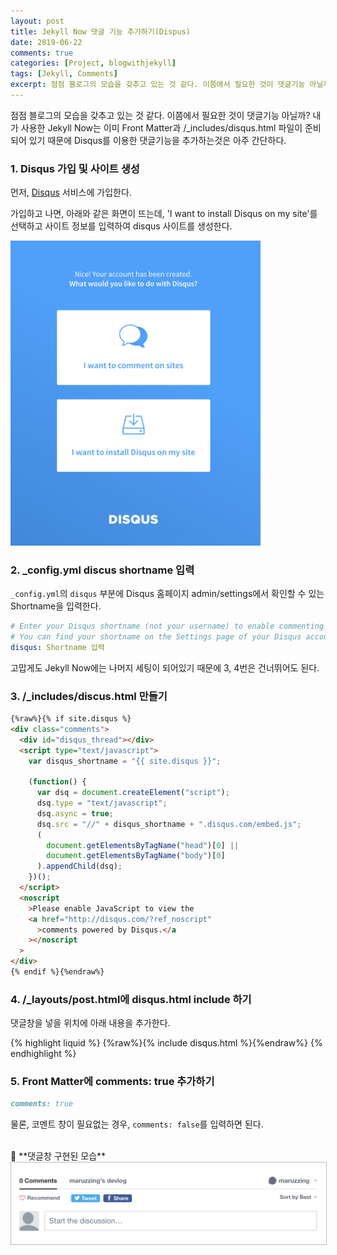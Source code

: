 ```yaml
---
layout: post
title: Jekyll Now 댓글 기능 추가하기(Dispus)
date: 2019-06-22
comments: true
categories: [Project, blogwithjekyll]
tags: [Jekyll, Comments]
excerpt: 점점 블로그의 모습을 갖추고 있는 것 같다. 이쯤에서 필요한 것이 댓글기능 아닐까? 내가 사용한 Jekyll Now는 이미 Front Matter과 /_includes/disqus.html 파일이 준비되어 있기 때문에 Disqus를 이용한 댓글기능을 추가하는것은 아주 간단하다.
---
```


점점 블로그의 모습을 갖추고 있는 것 같다. 이쯤에서 필요한 것이 댓글기능 아닐까? 내가 사용한 Jekyll Now는 이미 Front Matter과 /\_includes/disqus.html 파일이 준비되어 있기 때문에 Disqus를 이용한 댓글기능을 추가하는것은 아주 간단하다.

### 1. Disqus 가입 및 사이트 생성

먼저, [Disqus](https://disqus.com/) 서비스에 가입한다.

가입하고 나면, 아래와 같은 화면이 뜨는데, 'I want to install Disqus on my site'를 선택하고 사이트 정보를 입력하여 disqus 사이트를 생성한다.

<img src="/images/disqus.png" alt="disqus" width="400em">

### 2. \_config.yml discus shortname 입력

`_config.yml`의 `disqus` 부분에 Disqus 홈페이지 admin/settings에서 확인할 수 있는 Shortname을 입력한다.

```yml
# Enter your Disqus shortname (not your username) to enable commenting on posts
# You can find your shortname on the Settings page of your Disqus account
disqus: Shortname 입력
```

고맙게도 Jekyll Now에는 나머지 세팅이 되어있기 때문에 3, 4번은 건너뛰어도 된다.

### 3. /\_includes/discus.html 만들기

```html
{%raw%}{% if site.disqus %}
<div class="comments">
  <div id="disqus_thread"></div>
  <script type="text/javascript">
    var disqus_shortname = "{{ site.disqus }}";

    (function() {
      var dsq = document.createElement("script");
      dsq.type = "text/javascript";
      dsq.async = true;
      dsq.src = "//" + disqus_shortname + ".disqus.com/embed.js";
      (
        document.getElementsByTagName("head")[0] ||
        document.getElementsByTagName("body")[0]
      ).appendChild(dsq);
    })();
  </script>
  <noscript
    >Please enable JavaScript to view the
    <a href="http://disqus.com/?ref_noscript"
      >comments powered by Disqus.</a
    ></noscript
  >
</div>
{% endif %}{%endraw%}
```

### 4. /\_layouts/post.html에 disqus.html include 하기

댓글창을 넣을 위치에 아래 내용을 추가한다.

{% highlight liquid %}
{%raw%}{% include disqus.html %}{%endraw%}
{% endhighlight %}

### 5. Front Matter에 comments: true 추가하기

```markdown
comments: true
```

물론, 코멘트 창이 필요없는 경우, `comments: false`를 입력하면 된다.

<br>
👏 **댓글창 구현된 모습**

<img src="/images/disqus_applied.png" alt="disqus_applied" style="border:1px solid #bcbcbc">
<br>
<br>
<br>
